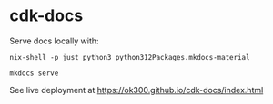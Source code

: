# cdk-docs

Serve docs locally with:

```shell
nix-shell -p just python3 python312Packages.mkdocs-material

mkdocs serve
```

See live deployment at https://ok300.github.io/cdk-docs/index.html